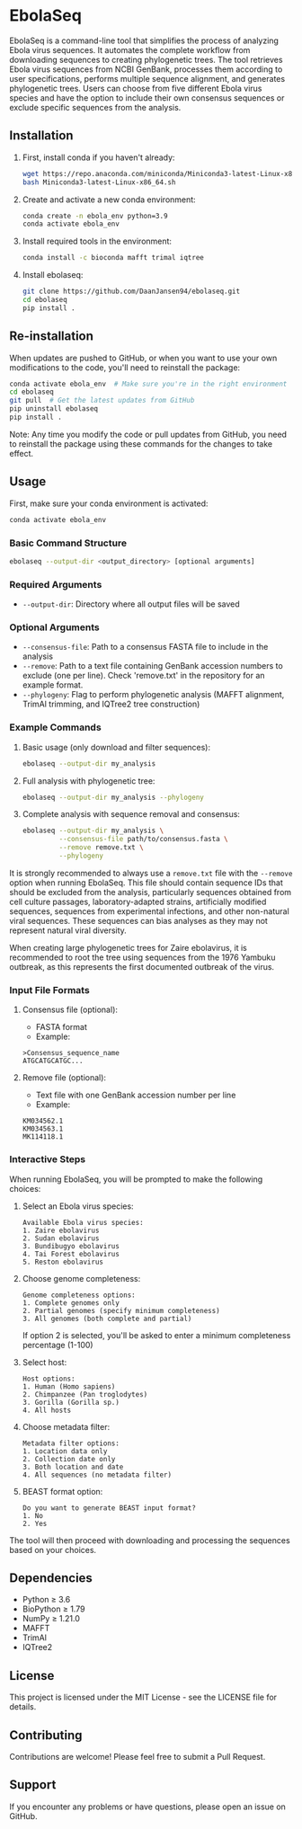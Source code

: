 # EbolaSeq

EbolaSeq is a command-line tool that simplifies the process of analyzing Ebola virus sequences. It automates the complete workflow from downloading sequences to creating phylogenetic trees. The tool retrieves Ebola virus sequences from NCBI GenBank, processes them according to user specifications, performs multiple sequence alignment, and generates phylogenetic trees. Users can choose from five different Ebola virus species and have the option to include their own consensus sequences or exclude specific sequences from the analysis.

## Installation

1. First, install conda if you haven't already:
   ```bash
   wget https://repo.anaconda.com/miniconda/Miniconda3-latest-Linux-x86_64.sh
   bash Miniconda3-latest-Linux-x86_64.sh
   ```

2. Create and activate a new conda environment:
   ```bash
   conda create -n ebola_env python=3.9
   conda activate ebola_env
   ```

3. Install required tools in the environment:
   ```bash
   conda install -c bioconda mafft trimal iqtree
   ```

4. Install ebolaseq:
   ```bash
   git clone https://github.com/DaanJansen94/ebolaseq.git
   cd ebolaseq
   pip install .
   ```

## Re-installation

When updates are pushed to GitHub, or when you want to use your own modifications to the code, you'll need to reinstall the package:

```bash
conda activate ebola_env  # Make sure you're in the right environment
cd ebolaseq
git pull  # Get the latest updates from GitHub
pip uninstall ebolaseq
pip install .
```

Note: Any time you modify the code or pull updates from GitHub, you need to reinstall the package using these commands for the changes to take effect.

## Usage

First, make sure your conda environment is activated:
```bash
conda activate ebola_env
```

### Basic Command Structure

```bash
ebolaseq --output-dir <output_directory> [optional arguments]
```

### Required Arguments

- `--output-dir`: Directory where all output files will be saved

### Optional Arguments

- `--consensus-file`: Path to a consensus FASTA file to include in the analysis
- `--remove`: Path to a text file containing GenBank accession numbers to exclude (one per line). Check 'remove.txt' in the repository for an example format.
- `--phylogeny`: Flag to perform phylogenetic analysis (MAFFT alignment, TrimAl trimming, and IQTree2 tree construction)

### Example Commands

1. Basic usage (only download and filter sequences):
   ```bash
   ebolaseq --output-dir my_analysis
   ```

2. Full analysis with phylogenetic tree:
   ```bash
   ebolaseq --output-dir my_analysis --phylogeny
   ```

3. Complete analysis with sequence removal and consensus:
   ```bash
   ebolaseq --output-dir my_analysis \
            --consensus-file path/to/consensus.fasta \
            --remove remove.txt \
            --phylogeny
   ```

It is strongly recommended to always use a `remove.txt` file with the `--remove` option when running EbolaSeq. This file should contain sequence IDs that should be excluded from the analysis, particularly sequences obtained from cell culture passages, laboratory-adapted strains, artificially modified sequences, sequences from experimental infections, and other non-natural viral sequences. These sequences can bias analyses as they may not represent natural viral diversity.

When creating large phylogenetic trees for Zaire ebolavirus, it is recommended to root the tree using sequences from the 1976 Yambuku outbreak, as this represents the first documented outbreak of the virus.

### Input File Formats

1. Consensus file (optional):
   - FASTA format
   - Example:
   ```
   >Consensus_sequence_name
   ATGCATGCATGC...
   ```

2. Remove file (optional):
   - Text file with one GenBank accession number per line
   - Example:
   ```
   KM034562.1
   KM034563.1
   MK114118.1
   ```

### Interactive Steps

When running EbolaSeq, you will be prompted to make the following choices:

1. Select an Ebola virus species:
   ```
   Available Ebola virus species:
   1. Zaire ebolavirus
   2. Sudan ebolavirus
   3. Bundibugyo ebolavirus
   4. Tai Forest ebolavirus
   5. Reston ebolavirus
   ```

2. Choose genome completeness:
   ```
   Genome completeness options:
   1. Complete genomes only
   2. Partial genomes (specify minimum completeness)
   3. All genomes (both complete and partial)
   ```
   If option 2 is selected, you'll be asked to enter a minimum completeness percentage (1-100)

3. Select host:
   ```
   Host options:
   1. Human (Homo sapiens)
   2. Chimpanzee (Pan troglodytes)
   3. Gorilla (Gorilla sp.)
   4. All hosts
   ```

4. Choose metadata filter:
   ```
   Metadata filter options:
   1. Location data only
   2. Collection date only
   3. Both location and date
   4. All sequences (no metadata filter)
   ```

5. BEAST format option:
   ```
   Do you want to generate BEAST input format?
   1. No
   2. Yes
   ```

The tool will then proceed with downloading and processing the sequences based on your choices.

## Dependencies

- Python ≥ 3.6
- BioPython ≥ 1.79
- NumPy ≥ 1.21.0
- MAFFT
- TrimAl
- IQTree2

## License

This project is licensed under the MIT License - see the LICENSE file for details.

## Contributing

Contributions are welcome! Please feel free to submit a Pull Request.

## Support

If you encounter any problems or have questions, please open an issue on GitHub.
